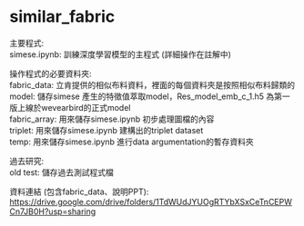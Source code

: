 # similar_fabric

主要程式:  
simese.ipynb: 訓練深度學習模型的主程式 (詳細操作在註解中)  

操作程式的必要資料夾:  
fabric_data: 立肯提供的相似布料資料，裡面的每個資料夾是按照相似布料歸類的  
model: 儲存simese 產生的特徵值萃取model，Res_model_emb_c_1.h5 為第一版上線於wevearbird的正式model  
fabric_array: 用來儲存simese.ipynb 初步處理圖檔的內容  
triplet: 用來儲存simese.ipynb 建構出的triplet dataset  
temp: 用來儲存simese.ipynb 進行data argumentation的暫存資料夾  

過去研究:  
old test: 儲存過去測試程式檔

資料連結 (包含fabric_data、說明PPT):  
https://drive.google.com/drive/folders/1TdWUdJYUOgRTYbXSxCeTnCEPWCn7JB0H?usp=sharing

